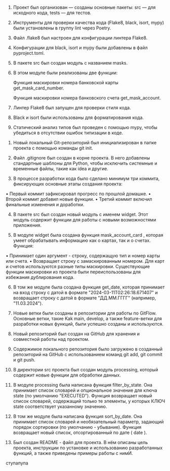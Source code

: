 1) Проект был организован — созданы основные пакеты: src — для исходного кода, tests — для тестов.

2) Инструменты для проверки качества кода (Flake8, black, isort, mypy) были установлены в группу lint через Poetry.

3) Файл .flake8 был настроен для конфигурации линтера Flake8.

4) Конфигурации для black, isort и mypy были добавлены в файл pyproject.toml.

5) В пакете src был создан модуль с названием masks.

6) В этом модуле были реализованы две функции:

     Функция маскировки номера банковской карты get_mask_card_number.

     Функция маскировки номера банковского счета get_mask_account.

7) Линтер Flake8 был запущен для проверки стиля кода.

8) Black и isort были использованы для форматирования кода.

9) Статический анализ типов был проведен с помощью mypy, чтобы убедиться в отсутствии ошибок типизации в коде.





1. Новый локальный Git-репозиторий был инициализирован в папке проекта с помощью
команды git init.

2. Файл .gitignore был создан в корне проекта. В него добавлены стандартные шаблоны
для Python, чтобы исключить системные и временные файлы, такие как
idea и другие.

3. В процессе разработки кода было сделано минимум три коммита, фиксирующих
основные этапы создания проекта:

• Первый коммит зафиксировал прогресс по прошлой домашке.
• Второй коммит добавил новые функции.
• Третий коммит включил финальные изменения и доработки.

4. В пакете src был создан новый модуль с именем widget. Этот модуль содержит функции
для работы с новыми возможностями приложения.

5. В модуле widget была создана функция mask_account_card , которая умеет обрабатывать
информацию как о картах, так и о счетах. Функция:

• Принимает один аргумент - строку, содержащую тип и номер карты или счета.
• Возвращает строку с замаскированным номером. Для карт и счетов используются
разные типы маскировки. Существующие функции маскировки из проекта были
переиспользованы для избежания дублирования кода.

6. В том же модуле была создана функция get_date, которая принимает на вход строку с
датой в формате "2024-03-11Т02:26:18.671407" и возвращает строку с датой в формате
"ДД.ММ.ГГГГ" (например, "11.03.2024").





1. Новые ветки были созданы в репозитории для работы по GitFlow. Основные ветки, такие Kak main, 
develop, а также feature-ветки для разработки новых функций, были успешно созданы и используются.

2. Новый репозиторий был создан на GitHub для хранения и совместной работы над
проектом.

3. Содержимое локального репозитория было загружено в созданный репозиторий на
GitHub с использованием команд git add, git commit и git push.

4. В директории src проекта был создан модуль processing, который содержит новые
функции для обработки данных.

5. В модуле processing была написана функция filter_by_state. Она принимает список
словарей и опциональное значение для ключа state
(по умолчанию "EXECUTED").
Функция возвращает новый список словарей, содержащий только те элементы, у которых
КЛЮЧ state соответствует указанному значению.

6. В том же модуле была написана функция sort_by_date. Она принимает список словарей и
необязательный параметр, задающий порядок сортировки (по умолчанию - убывание).
Функция возвращает новый список, отсортированный по дате ( date ).

7. Был создан README - файл для проекта. В нём описаны цель проекта, инструкции по
установке и использованию разработанных функций, а также приведены примеры работы
с нимИ.





ступапупа
